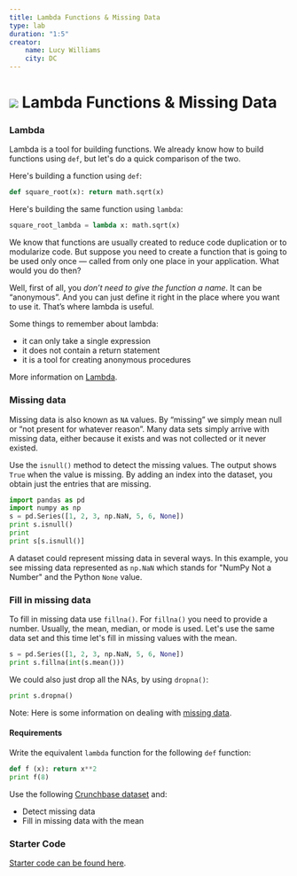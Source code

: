 ```yaml
---
title: Lambda Functions & Missing Data
type: lab
duration: "1:5"
creator:
    name: Lucy Williams
    city: DC
---
```


# ![](https://ga-dash.s3.amazonaws.com/production/assets/logo-9f88ae6c9c3871690e33280fcf557f33.png) Lambda Functions & Missing Data

### Lambda

Lambda is a tool for building functions. We already know how to build functions
using `def`, but let's do a quick comparison of the two.


Here's building a function using `def`:
```Python
def square_root(x): return math.sqrt(x)
```

Here's building the same function using `lambda`:
```Python
square_root_lambda = lambda x: math.sqrt(x)
```

We know that functions are usually created to reduce code duplication or to modularize code. But suppose you need to create a function that is going to be used only once — called from only one place in your application. What would you do then?

Well, first of all, you *don’t need to give the function a name*. It can be “anonymous”. And you can just define it right in the place where you want to use it. That’s where lambda is useful.

Some things to remember about lambda:
- it can only take a single expression
- it does not contain a return statement
- it is a tool for creating anonymous procedures

More information on [Lambda](https://pythonconquerstheuniverse.wordpress.com/2011/08/29/lambda_tutorial/).


### Missing data

Missing data is also known as `NA` values.  By “missing” we simply mean null or “not present for whatever reason”. Many data sets simply arrive with missing data, either because it exists and was not collected or it never existed.

Use the `isnull()` method to detect the missing values. The output shows `True` when the value is missing. By adding an index into the dataset, you obtain just the entries that are missing.

```Python
import pandas as pd
import numpy as np
s = pd.Series([1, 2, 3, np.NaN, 5, 6, None])
print s.isnull()
print
print s[s.isnull()]
```
A dataset could represent missing data in several ways. In this example, you see missing data represented as `np.NaN` which stands for "NumPy Not a Number" and the Python `None` value.


### Fill in missing data

To fill in missing data use `fillna()`. For `fillna()` you need to provide a number. Usually, the mean, median, or mode is used. Let's use the same data set and this time let's fill in missing values with the mean.

```Python
s = pd.Series([1, 2, 3, np.NaN, 5, 6, None])
print s.fillna(int(s.mean()))
```

We could also just drop all the NAs, by using `dropna()`:
```Python
print s.dropna()
```

Note: Here is some information on dealing with [missing data](http://pandas.pydata.org/pandas-docs/stable/missing_data.html).


#### Requirements

Write the equivalent `lambda` function for the following `def` function:

```Python
def f (x): return x**2
print f(8)
```

Use the following [Crunchbase dataset](https://raw.githubusercontent.com/suneel0101/lesson-plan/master/crunchbase_monthly_export.csv) and:

- Detect missing data
- Fill in missing data with the mean

### Starter Code

[Starter code can be found here](./code/starter-code/w2-3.4-starter.ipynb).

